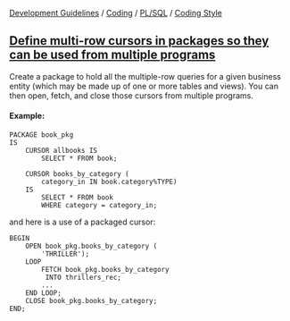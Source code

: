 [Development Guidelines](../../../../README.md) / [Coding](../../../../README.md#coding) / [PL/SQL](../../../../README.md#coding_pl_sql) / [Coding Style](../../../../doc/coding/pl_sql/coding_style.md)

## [Define multi-row cursors in packages so they can be used from multiple programs](../../../../doc/coding/pl_sql/coding_style.md#MultiRowFetch)

Create a package to hold all the multiple-row queries for a given business entity (which may be made up of one or more tables and views). You can then open, fetch, and close those cursors from multiple programs.

#### Example:

```PLSQL
PACKAGE book_pkg
IS
    CURSOR allbooks IS
        SELECT * FROM book;

    CURSOR books_by_category (
        category_in IN book.category%TYPE)
    IS
        SELECT * FROM book
        WHERE category = category_in;
```

and here is a use of a packaged cursor:

```PLSQL
BEGIN
    OPEN book_pkg.books_by_category (
        'THRILLER');
    LOOP
        FETCH book_pkg.books_by_category
         INTO thrillers_rec;
        ...
    END LOOP;
    CLOSE book_pkg.books_by_category;
END;
```
